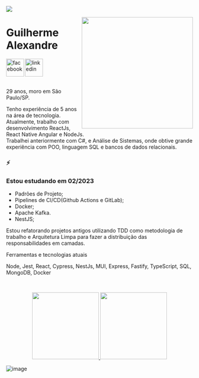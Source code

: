 ![](https://komarev.com/ghpvc/?username=guialexandree)

<img align="right" width="300px" src="https://camo.githubusercontent.com/7ff31bf674c5358f243c50ad2d3709af50a98c28e1f478dcc898309b973a4099/68747470733a2f2f73757065722e616272696c2e636f6d2e62722f77702d636f6e74656e742f75706c6f6164732f323031362f30392f73757065725f696d676761746f5f6469676974616e646f5f302e676966">
<div dsplay="inline-block">
 <h1 align="left">Guilherme Alexandre</h1>
 <a target="_blank" href="https://www.facebook.com/guilherme.alexandre.5/">
    <img align="left" width="48px" src="https://cdn.jsdelivr.net/gh/devicons/devicon/icons/facebook/facebook-original.svg" alt="facebook" style="vertical-align:top;">
  </a> 
  <a target="_blank" href="https://www.linkedin.com/in/guilherme-alexandre-34b565168/">
    <img width="48px" src="https://cdn.jsdelivr.net/gh/devicons/devicon/icons/linkedin/linkedin-original.svg" alt="linkedin" style="vertical-align:top;">
  </a>
</div>

<br />

29 anos, moro em São Paulo/SP.

Tenho experiência de 5 anos na área de tecnologia.<br>
Atualmente, trabalho com desenvolvimento ReactJs, React Native Angular e NodeJs. <br>
Trabalhei anteriormente com C#, e Análise de Sistemas, onde obtive grande experiência com POO, linguagem SQL e bancos de dados relacionais.<br>

### ⚡ 

### Estou estudando em 02/2023

- Padrões de Projeto;
- Pipelines de CI/CD(Github Actions e GitLab);
- Docker;
- Apache Kafka.
- NestJS;

Estou refatorando projetos antigos utilizando TDD como metodologia de trabalho e Arquitetura Limpa para fazer a distribuição das responsabilidades em camadas.

Ferramentas e tecnologias atuais

Node, Jest, React, Cypress, NestJs, MUI, Express, Fastify, TypeScript, SQL, MongoDB, Docker

<br />
 
<p align="center">
 <a href="https://github.com/guialexandree">
   <img height="180em" src="https://github-readme-stats-eight-theta.vercel.app/api?username=guialexandree&show_icons=true&theme=algolia&include_all_commits=true&count_private=true"/> 
   <img height="180em" src="https://github-readme-stats-eight-theta.vercel.app/api/top-langs/?username=guialexandree&layout=compact&langs_count=8&theme=algolia&include_all_commits=true&count_private=true"/>
 </a>
 
 ![image](https://raw.githubusercontent.com/GustavoMachado22/GustavoMachado22/output/github-contribution-grid-snake.svg)
 
</p>

